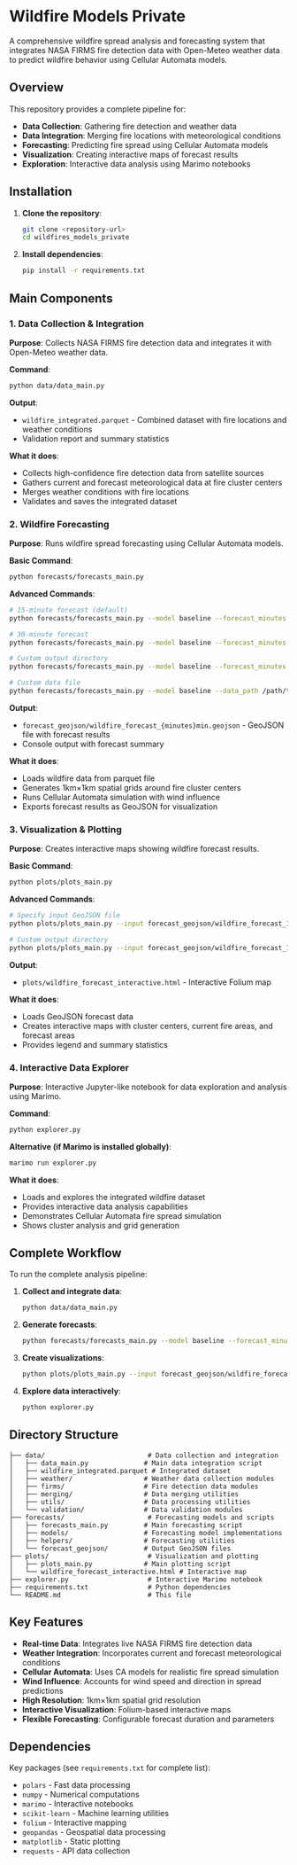 # Wildfire Models Private

A comprehensive wildfire spread analysis and forecasting system that integrates NASA FIRMS fire detection data with Open-Meteo weather data to predict wildfire behavior using Cellular Automata models.

## Overview

This repository provides a complete pipeline for:

- **Data Collection**: Gathering fire detection and weather data
- **Data Integration**: Merging fire locations with meteorological conditions
- **Forecasting**: Predicting fire spread using Cellular Automata models
- **Visualization**: Creating interactive maps of forecast results
- **Exploration**: Interactive data analysis using Marimo notebooks

## Installation

1. **Clone the repository**:

   ```bash
   git clone <repository-url>
   cd wildfires_models_private
   ```

2. **Install dependencies**:
   ```bash
   pip install -r requirements.txt
   ```

## Main Components

### 1. Data Collection & Integration

**Purpose**: Collects NASA FIRMS fire detection data and integrates it with Open-Meteo weather data.

**Command**:

```bash
python data/data_main.py
```

**Output**:

- `wildfire_integrated.parquet` - Combined dataset with fire locations and weather conditions
- Validation report and summary statistics

**What it does**:

- Collects high-confidence fire detection data from satellite sources
- Gathers current and forecast meteorological data at fire cluster centers
- Merges weather conditions with fire locations
- Validates and saves the integrated dataset

### 2. Wildfire Forecasting

**Purpose**: Runs wildfire spread forecasting using Cellular Automata models.

**Basic Command**:

```bash
python forecasts/forecasts_main.py
```

**Advanced Commands**:

```bash
# 15-minute forecast (default)
python forecasts/forecasts_main.py --model baseline --forecast_minutes 15

# 30-minute forecast
python forecasts/forecasts_main.py --model baseline --forecast_minutes 30

# Custom output directory
python forecasts/forecasts_main.py --model baseline --forecast_minutes 15 --output_dir results

# Custom data file
python forecasts/forecasts_main.py --model baseline --data_path /path/to/data.parquet
```

**Output**:

- `forecast_geojson/wildfire_forecast_{minutes}min.geojson` - GeoJSON file with forecast results
- Console output with forecast summary

**What it does**:

- Loads wildfire data from parquet file
- Generates 1km×1km spatial grids around fire cluster centers
- Runs Cellular Automata simulation with wind influence
- Exports forecast results as GeoJSON for visualization

### 3. Visualization & Plotting

**Purpose**: Creates interactive maps showing wildfire forecast results.

**Basic Command**:

```bash
python plots/plots_main.py
```

**Advanced Commands**:

```bash
# Specify input GeoJSON file
python plots/plots_main.py --input forecast_geojson/wildfire_forecast_15min.geojson

# Custom output directory
python plots/plots_main.py --input forecast_geojson/wildfire_forecast_15min.geojson --output plots/
```

**Output**:

- `plots/wildfire_forecast_interactive.html` - Interactive Folium map

**What it does**:

- Loads GeoJSON forecast data
- Creates interactive maps with cluster centers, current fire areas, and forecast areas
- Provides legend and summary statistics

### 4. Interactive Data Explorer

**Purpose**: Interactive Jupyter-like notebook for data exploration and analysis using Marimo.

**Command**:

```bash
python explorer.py
```

**Alternative (if Marimo is installed globally)**:

```bash
marimo run explorer.py
```

**What it does**:

- Loads and explores the integrated wildfire dataset
- Provides interactive data analysis capabilities
- Demonstrates Cellular Automata fire spread simulation
- Shows cluster analysis and grid generation

## Complete Workflow

To run the complete analysis pipeline:

1. **Collect and integrate data**:

   ```bash
   python data/data_main.py
   ```

2. **Generate forecasts**:

   ```bash
   python forecasts/forecasts_main.py --model baseline --forecast_minutes 15
   ```

3. **Create visualizations**:

   ```bash
   python plots/plots_main.py --input forecast_geojson/wildfire_forecast_15min.geojson
   ```

4. **Explore data interactively**:
   ```bash
   python explorer.py
   ```

## Directory Structure

```
├── data/                          # Data collection and integration
│   ├── data_main.py              # Main data integration script
│   ├── wildfire_integrated.parquet # Integrated dataset
│   ├── weather/                  # Weather data collection modules
│   ├── firms/                    # Fire detection data modules
│   ├── merging/                  # Data merging utilities
│   ├── utils/                    # Data processing utilities
│   └── validation/               # Data validation modules
├── forecasts/                     # Forecasting models and scripts
│   ├── forecasts_main.py         # Main forecasting script
│   ├── models/                   # Forecasting model implementations
│   ├── helpers/                  # Forecasting utilities
│   └── forecast_geojson/         # Output GeoJSON files
├── plots/                         # Visualization and plotting
│   ├── plots_main.py             # Main plotting script
│   └── wildfire_forecast_interactive.html # Interactive map
├── explorer.py                    # Interactive Marimo notebook
├── requirements.txt               # Python dependencies
└── README.md                      # This file
```

## Key Features

- **Real-time Data**: Integrates live NASA FIRMS fire detection data
- **Weather Integration**: Incorporates current and forecast meteorological conditions
- **Cellular Automata**: Uses CA models for realistic fire spread simulation
- **Wind Influence**: Accounts for wind speed and direction in spread predictions
- **High Resolution**: 1km×1km spatial grid resolution
- **Interactive Visualization**: Folium-based interactive maps
- **Flexible Forecasting**: Configurable forecast duration and parameters

## Dependencies

Key packages (see `requirements.txt` for complete list):

- `polars` - Fast data processing
- `numpy` - Numerical computations
- `marimo` - Interactive notebooks
- `scikit-learn` - Machine learning utilities
- `folium` - Interactive mapping
- `geopandas` - Geospatial data processing
- `matplotlib` - Static plotting
- `requests` - API data collection
